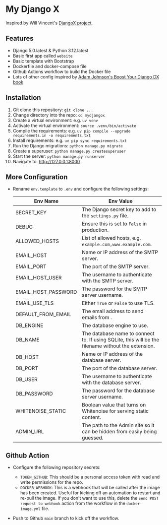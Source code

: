 # My Django X

Inspired by Will Vincent's [DjangoX project](https://github.com/wsvincent/djangox).

## Features

- Django 5.0.latest & Python 3.12.latest
- Basic first app called `website`
- Basic template with Bootstrap
- Dockerfile and docker-compose file
- Github Actions workflow to build the Docker file
- Lots of other config inspired by [Adam Johnson's Boost Your Django DX book](https://adamchainz.gumroad.com/l/byddx)

## Installation

1. Git clone this repository: `git clone ...`
2. Change directory into the repo: `cd mydjangox`
3. Create a virtual environment: e.g. `uv venv`
4. Activate the virtual environment: `source .venv/bin/activate`
5. Compile the requirements: e.g. `uv pip compile --upgrade requirements.in -o requirements.txt`
6. Install requirements: e.g. `uv pip sync requirements.txt`
7. Run the Django migrations: `python manage.py migrate`
8. Create a superuser: `python manage.py createsuperuser`
9. Start the server: `python manage.py runserver`
10. Navigate to: <http://127.0.0.1:8000>

## More Configuration

- Rename `env.template` to `.env` and configure the following settings:

  | Env Name            | Env Value                                                                                          |
  | ------------------- | -------------------------------------------------------------------------------------------------- |
  | SECRET_KEY          | The Django secret key to add to the `settings.py` file.                                            |
  | DEBUG               | Ensure this is set to `False` in production.                                                       |
  | ALLOWED_HOSTS       | List of allowed hosts, e.g. `example.com,www.example.com`.                                         |
  | EMAIL_HOST          | Name or IP address of the SMTP server.                                                             |
  | EMAIL_PORT          | The port of the SMTP server.                                                                       |
  | EMAIL_HOST_USER     | The username to authenticate with the SMTP server.                                                 |
  | EMAIL_HOST_PASSWORD | The password for the SMTP server username.                                                         |
  | EMAIL_USE_TLS       | Either `True` or `False` to use TLS.                                                               |
  | DEFAULT_FROM_EMAIL  | The email address to send emails from .                                                            |
  | DB_ENGINE           | The database engine to use.                                                                        |
  | DB_NAME             | The database name to connect to. If using SQLite, this will be the filename without the extension. |
  | DB_HOST             | Name or IP address of the database server.                                                         |
  | DB_PORT             | The port of the database server.                                                                   |
  | DB_USER             | The username to authenticate with the database server.                                             |
  | DB_PASSWORD         | The password for the database server username.                                                     |
  | WHITENOISE_STATIC   | Boolean value that turns on Whitenoise for serving static content.                                 |
  | ADMIN_URL           | The path to the Admin site so it can be hidden from easily being guessed.                          |

## Github Action

- Configure the following repository secrets:

  - `TOKEN_GITHUB`: This should be a personal access token with read and write permissions for the repo.
  - `DOCKER_WEBHOOK`: This is a webhook that will be called after the image has been created. Useful for kicking off an automation to restart and re-pull the image. If you don't want to use this, delete the `Send POST request to webhook` action from the workflow in the `docker-image.yml` file.

- Push to Github `main` branch to kick off the workflow.
